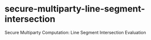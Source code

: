 secure-multiparty-line-segment-intersection
===========================================

Secure Multiparty Computation: Line Segment Intersection Evaluation
